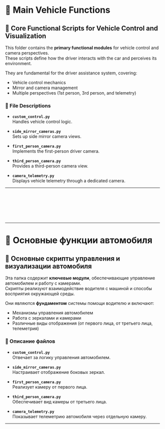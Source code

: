 # 📂 Main Vehicle Functions

## 🧠 Core Functional Scripts for Vehicle Control and Visualization

This folder contains the **primary functional modules** for vehicle control and camera perspectives.  
These scripts define how the driver interacts with the car and perceives its environment.

They are fundamental for the driver assistance system, covering:
- Vehicle control mechanics
- Mirror and camera management
- Multiple perspectives (1st person, 3rd person, and telemetry)

### 📜 File Descriptions

- **`custom_control.py`**  
  Handles vehicle control logic.

- **`side_mirror_cameras.py`**  
  Sets up side mirror camera views.

- **`first_person_camera.py`**  
  Implements the first-person driver camera.

- **`third_person_camera.py`**  
  Provides a third-person camera view.

- **`camera_telemetry.py`**  
  Displays vehicle telemetry through a dedicated camera.

---

<br><br><br><br><br>

---

# 📂 Основные функции автомобиля

## 🧠 Основные скрипты управления и визуализации автомобиля

Эта папка содержит **ключевые модули**, обеспечивающие управление автомобилем и работу с камерами.  
Скрипты реализуют взаимодействие водителя с машиной и способы восприятия окружающей среды.

Они являются **фундаментом** системы помощи водителю и включают:
- Механизмы управления автомобилем
- Работа с зеркалами и камерами
- Различные виды отображения (от первого лица, от третьего лица, телеметрия)

### 📜 Описание файлов

- **`custom_control.py`**  
  Отвечает за логику управления автомобилем.

- **`side_mirror_cameras.py`**  
  Настраивает отображение боковых зеркал.

- **`first_person_camera.py`**  
  Реализует камеру от первого лица.

- **`third_person_camera.py`**  
  Обеспечивает вид камеры от третьего лица.

- **`camera_telemetry.py`**  
  Показывает телеметрию автомобиля через отдельную камеру.

---
